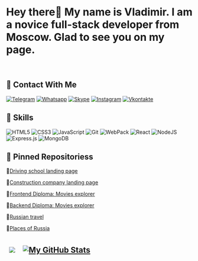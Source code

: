 <h1 style="font-weight: bold">Hey there👋 My name is Vladimir. I am a novice full-stack developer from Moscow. Glad to see you on my page.</h1>

<br>

<h2 style="font-weight: bold">📮 Contact With Me</h2>

[![Telegram](https://img.shields.io/badge/Telegram-090909?style=plastic&logo=Telegram)](https://t.me/At0m234)
[![Whatsapp](https://img.shields.io/badge/WhatsApp-090909?style=plastic&logo=Whatsapp)](https://wa.me/79995505035)
[![Skype](https://img.shields.io/badge/Skype-090909?style=plastic&logo=Skype)](https://join.skype.com/invite/dBOxpkGjhXLa)
[![Instagram](https://img.shields.io/badge/Instagram-090909?style=plastic&logo=Instagram)](https://www.instagram.com/vladimir.olegovich90)
[![Vkontakte](https://img.shields.io/badge/Vkontakte-090909?style=plastic&logo=Vk&logoColor=4D75A3)](https://vk.com/ilinvo)

<h2 style="font-weight: bold">💼 Skills</h2>

![HTML5](https://img.shields.io/badge/HTML5-090909?style=plastic&logo=HTML5)
![CSS3](https://img.shields.io/badge/CSS3-090909?style=plastic&logo=css3&logoColor=2073B0)
![JavaScript](https://img.shields.io/badge/JavaScript-090909?style=plastic&logo=JavaScript)
![Git](https://img.shields.io/badge/Git-090909?style=plastic&logo=Git)
![WebPack](https://img.shields.io/badge/Webpack-090909?style=plastic&logo=WebPack)
![React](https://img.shields.io/badge/ReactJS-090909?style=plastic&logo=React)
![NodeJS](https://img.shields.io/badge/Node.js-090909?style=plastic&logo=node.js)
![Express.js](https://img.shields.io/badge/Express-090909?style=plastic&logo=Express)
![MongoDB](https://img.shields.io/badge/MongoDB-090909?style=plastic&logo=MongoDB)


<!-- ![](https://img.shields.io/badge/Code-Angular-informational?style=flat&logo=angular&logoColor=white&color=4AB197)
![](https://img.shields.io/badge/Code-Ionic-informational?style=flat&logo=ionic&logoColor=white&color=4AB197)
![](https://img.shields.io/badge/Code-React-informational?style=flat&logo=react&logoColor=white&color=4AB197)
![](https://img.shields.io/badge/Code-Redux-informational?style=flat&logo=Redux&logoColor=white&color=4AB197)
![](https://img.shields.io/badge/Code-Gatsby-informational?style=flat&logo=gatsby&logoColor=white&color=4AB197)
![](https://img.shields.io/badge/Code-JavaScript-informational?style=flat&logo=JavaScript&logoColor=white&color=4AB197)
![](https://img.shields.io/badge/Code-TypeScript-informational?style=flat&logo=TypeScript&logoColor=white&color=4AB197)
![](https://img.shields.io/badge/Code-GreenSock-informational?style=flat&logo=GreenSock&logoColor=white&color=4AB197)
![](https://img.shields.io/badge/Code-Java-informational?style=flat&logo=Java&logoColor=white&color=4AB197)
![](https://img.shields.io/badge/Code-SpringBoot-informational?style=flat&logo=Spring&logoColor=white&color=4AB197)
![](https://img.shields.io/badge/Code-CSharp-informational?style=flat&logo=c-sharp&logoColor=white&color=4AB197)
![](https://img.shields.io/badge/Code-.NET-informational?style=flat&logo=.net&logoColor=white&color=4AB197)
![](https://img.shields.io/badge/Code-SwiftUI-informational?style=flat&logo=swift&logoColor=white&color=4AB197)
![](https://img.shields.io/badge/Code-MongoDB-informational?style=flat&logo=MongoDB&logoColor=white&color=4AB197)
![](https://img.shields.io/badge/Code-MySQL-informational?style=flat&logo=MySQL&logoColor=white&color=4AB197)

<details>
<summary>More Skills</summary>
<br>

![](https://img.shields.io/badge/Style-CSS-informational?style=flat&logo=css3&logoColor=white&color=4AB197)
![](https://img.shields.io/badge/Style-Tailwind-informational?style=flat&logo=Tailwind-CSS&logoColor=white&color=4AB197)
![](https://img.shields.io/badge/Style-Sass-informational?style=flat&logo=Sass&logoColor=white&color=4AB197)
![](https://img.shields.io/badge/Style-Stylus-informational?style=flat&logo=Stylus&logoColor=white&color=4AB197)

<br>

![](https://img.shields.io/badge/Test-Jasmine-informational?style=flat&logo=Jasmine&logoColor=white&color=4AB197)
![](https://img.shields.io/badge/Test-Jest-informational?style=flat&logo=jest&logoColor=white&color=4AB197)
![](https://img.shields.io/badge/Test-Mocha-informational?style=flat&logo=Mocha&logoColor=white&color=4AB197)
![](https://img.shields.io/badge/Test-Cypress-informational?style=flat&logo=Cypress&logoColor=white&color=4AB197)
![](https://img.shields.io/badge/Test-Cypress-informational?style=flat&logo=Cypress&logoColor=white&color=4AB197)

<br>

![](https://img.shields.io/badge/Tools-Docker-informational?style=flat&logo=docker&logoColor=white&color=4AB197)
![](https://img.shields.io/badge/Tools-Pivotal-informational?style=flat&logo=Pivotal-Tracker&logoColor=white&color=4AB197)
![](https://img.shields.io/badge/Tools-NGINX-informational?style=flat&logo=nginx&logoColor=white&color=4AB197)
![](https://img.shields.io/badge/Tools-Netlify-informational?style=flat&logo=netlify&logoColor=white&color=4AB197)
![](https://img.shields.io/badge/Tools-Jenkins-informational?style=flat&logo=jenkins&logoColor=white&color=4AB197)
![](https://img.shields.io/badge/Tools-SonarQube-informational?style=flat&logo=SonarQube&logoColor=white&color=4AB197)
![](https://img.shields.io/badge/Tools-Actions-informational?style=flat&logo=github-actions&logoColor=white&color=4AB197)
![](https://img.shields.io/badge/Tools-NPM-informational?style=flat&logo=npm&logoColor=white&color=4AB197)
![](https://img.shields.io/badge/Tools-Postman-informational?style=flat&logo=Postman&logoColor=white&color=4AB197)
![](https://img.shields.io/badge/Tools-Photoshop-informational?style=flat&logo=Adobe-Photoshop&logoColor=white&color=4AB197)
![](https://img.shields.io/badge/Tools-Illustrator-informational?style=flat&logo=Adobe-Illustrator&logoColor=white&color=4AB197)
![](https://img.shields.io/badge/Tools-AdobeXD-informational?style=flat&logo=Adobe-XD&logoColor=white&color=4AB197)
![](https://img.shields.io/badge/Tools-GitHub-informational?style=flat&logo=GitHub&logoColor=white&color=4AB197)
![](https://img.shields.io/badge/Tools-GitLab-informational?style=flat&logo=GitLab&logoColor=white&color=4AB197)
![](https://img.shields.io/badge/Tools-Bitbucket-informational?style=flat&logo=Bitbucket&logoColor=white&color=4AB197)
![](https://img.shields.io/badge/Tools-Jira-informational?style=flat&logo=Jira-Software&logoColor=white&color=4AB197)
![](https://img.shields.io/badge/Tools-Clubhouse-informational?style=flat&logo=Clubhouse&logoColor=white&color=4AB197)

</details>

<br> -->

<h2 style="font-weight: bold">📌 Pinned Repositoriess</h2>

<!-- <a href="https://github.com/braydoncoyer/tailwindcss-v2-dark-mode-template">
  <img align="center" style="margin:0.5rem" src="https://github-readme-stats.vercel.app/api/pin/?username=braydoncoyer&repo=tailwindcss-v2-dark-mode-template&title_color=ffffff&text_color=c9cacc&icon_color=4AB197&bg_color=1A2B34" />
</a>

<a href="https://github.com/braydoncoyer/pomegradient">
  <img align="center" style="margin:0.5rem" src="https://github-readme-stats.vercel.app/api/pin/?username=braydoncoyer&repo=pomegradient&title_color=ffffff&text_color=c9cacc&icon_color=4AB197&bg_color=1A2B34" />
</a>  -->

<!-- 🔗[Frontend: Multi-page website of a microfinance organization with a personal account](https://github.com/At0m234/BeriFast)

🔗[Backend: Multi-page website of a microfinance organization with a personal account](https://github.com/At0m234/BeriFast-api.git/) -->

🔗[Driving school landing page](https://github.com/At0m234/Drive.git)

🔗[Сonstruction company landing page](https://github.com/At0m234/Nord.git)

🔗[Frontend Diploma: Movies explorer](https://github.com/At0m234/movies-explorer-frontend.git)

🔗[Backend Diploma: Movies explorer](https://github.com/At0m234/movies-explorer-api.git)

🔗[Russian travel](https://github.com/At0m234/russian-travel.git)

🔗[Places of Russia](https://github.com/At0m234/mesto.git)

<h2 style="font-weight: bold>&#x1f4c8; GitHub Stats</h2>

<a href="https://github.com/At0m234">
  <img align="center" style="margin:0.5rem" src="https://github-readme-stats.vercel.app/api/top-langs/?username=At0m234&theme=tokyonight" />
</a>

<a href="https://github.com/At0m234">
  <img align="center" style="margin:0.5rem" src="https://github-readme-stats.vercel.app/api?username=At0m234&show_icons=true&theme=tokyonight" alt="My GitHub Stats" />
</a>

  <!-- [![Anurag's GitHub stats](https://github-readme-stats.vercel.app/api?username=At0m234&show_icons=true&theme=tokyonight)](https://github.com/anuraghazra/github-readme-stats) -->